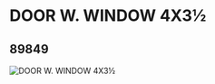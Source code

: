 # DOOR W. WINDOW 4X3½
## 89849
![DOOR W. WINDOW 4X3½](https://lc-www-live-s.legocdn.com/media/bricks/5/2/4586189.jpg)